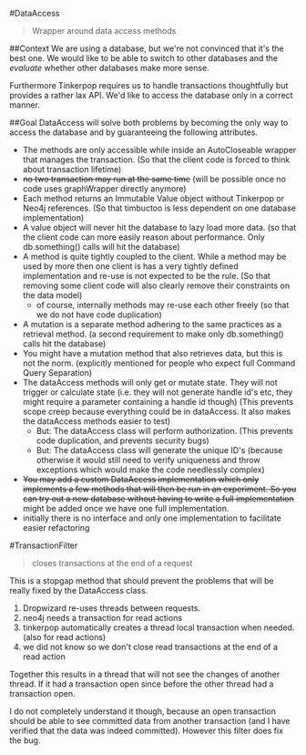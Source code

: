 #DataAccess
> Wrapper around data access methods

##Context
We are using a database, but we're not convinced that it's the best one.
We would like to be able to switch to other databases and the *evaluate* whether other databases make more sense.

Furthermore Tinkerpop requires us to handle transactions thoughtfully but provides a rather lax API.
We'd like to access the database only in a correct manner.

##Goal
DataAccess will solve both problems by becoming the only way to access the database and by guaranteeing the following attributes.

 * The methods are only accessible while inside an AutoCloseable wrapper that manages the transaction. 
   (So that the client code is forced to think about transaction lifetime)
 * ~~no two transaction may run at the same time~~ (will be possible once no code uses graphWrapper directly anymore)
 * Each method returns an Immutable Value object without Tinkerpop or Neo4j references. 
   (So that timbuctoo is less dependent on one database implementation)
 * A value object will never hit the database to lazy load more data.
   (so that the client code can more easily reason about performance. Only db.something() calls will hit the database)
 * A method is quite tightly coupled to the client. While a method may be used by more then one client is has a very tightly defined implementation and re-use is not expected to be the rule. 
   (So that removing some client code will also clearly remove their constraints on the data model)
    * of course, internally methods may re-use each other freely (so that we do not have code duplication)
 * A mutation is a separate method adhering to the same practices as a retrieval method. 
   (a second requirement to make only db.something() calls hit the database)
 * You might have a mutation method that also retrieves data, but this is not the norm.
   (explicitly mentioned for people who expect full Command Query Separation) 
 * The dataAccess methods will only get or mutate state. They will not trigger or calculate state (i.e. they will not generate handle id's etc, they might require a parameter containing a handle id though)
   (This prevents scope creep because everything could be in dataAccess. It also makes the dataAccess methods easier to test)
     * But: The dataAccess class will perform authorization.
       (This prevents code duplication, and prevents security bugs)
     * But: The dataAccess class will generate the unique ID's
       (because otherwise it would still need to verify uniqueness and throw exceptions which would make the code needlessly complex)
 * ~~You may add a custom DataAccess implementation which only implements a few methods that will then be run in an experiment. So you can try out a new database without having to write a full implementation~~ might be added once we have one full implementation. 
 * initially there is no interface and only one implementation to facilitate easier refactoring

#TransactionFilter
> closes transactions at the end of a request

This is a stopgap method that should prevent the problems that will be really fixed by the DataAccess class.

 1. Dropwizard re-uses threads between requests.
 2. neo4j needs a transaction for read actions
 3. tinkerpop automatically creates a thread local transaction when 
    needed. (also for read actions)
 4. we did not know so we don't close read transactions at the end of 
    a read action

Together this results in a thread that will not see the changes of 
another thread. If it had a transaction open since before the other 
thread had a transaction open. 

I do not completely understand it though, because an open transaction
should be able to see committed data from another transaction (and I 
have verified that the data was indeed committed). However this filter 
does fix the bug.
